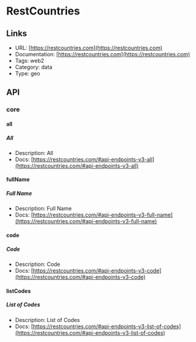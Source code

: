 # RestCountries

## Links

* URL: [https://restcountries.com](https://restcountries.com)
* Documentation: [https://restcountries.com](https://restcountries.com)
* Tags: web2
* Category: data
* Type: geo

## API

### core

#### all

##### All

* Description: All
* Docs: [https://restcountries.com/#api-endpoints-v3-all](https://restcountries.com/#api-endpoints-v3-all)

#### fullName

##### Full Name

* Description: Full Name
* Docs: [https://restcountries.com/#api-endpoints-v3-full-name](https://restcountries.com/#api-endpoints-v3-full-name)

#### code

##### Code

* Description: Code
* Docs: [https://restcountries.com/#api-endpoints-v3-code](https://restcountries.com/#api-endpoints-v3-code)

#### listCodes

##### List of Codes

* Description: List of Codes
* Docs: [https://restcountries.com/#api-endpoints-v3-list-of-codes](https://restcountries.com/#api-endpoints-v3-list-of-codes)
